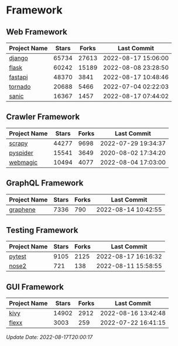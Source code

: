 # Framework

## Web Framework
| Project Name | Stars | Forks | Last Commit |
| ------------ | ----- | ----- | ----------- |
| [django](https://github.com/django/django) | 65734 | 27613 | 2022-08-17 15:06:00 |
| [flask](https://github.com/pallets/flask) | 60242 | 15189 | 2022-08-08 23:28:50 |
| [fastapi](https://github.com/tiangolo/fastapi) | 48370 | 3841 | 2022-08-17 10:48:46 |
| [tornado](https://github.com/tornadoweb/tornado) | 20688 | 5466 | 2022-07-04 02:22:03 |
| [sanic](https://github.com/sanic-org/sanic) | 16367 | 1457 | 2022-08-17 07:44:02 |

## Crawler Framework
| Project Name | Stars | Forks | Last Commit |
| ------------ | ----- | ----- | ----------- |
| [scrapy](https://github.com/scrapy/scrapy) | 44277 | 9698 | 2022-07-29 19:34:37 |
| [pyspider](https://github.com/binux/pyspider) | 15541 | 3649 | 2020-08-02 17:34:20 |
| [webmagic](https://github.com/code4craft/webmagic) | 10494 | 4077 | 2022-08-04 17:03:00 |

## GraphQL Framework
| Project Name | Stars | Forks | Last Commit |
| ------------ | ----- | ----- | ----------- |
| [graphene](https://github.com/graphql-python/graphene) | 7336 | 790 | 2022-08-14 10:42:55 |

## Testing Framework
| Project Name | Stars | Forks | Last Commit |
| ------------ | ----- | ----- | ----------- |
| [pytest](https://github.com/pytest-dev/pytest) | 9105 | 2125 | 2022-08-17 16:16:32 |
| [nose2](https://github.com/nose-devs/nose2) | 721 | 138 | 2022-08-11 15:58:55 |

## GUI Framework
| Project Name | Stars | Forks | Last Commit |
| ------------ | ----- | ----- | ----------- |
| [kivy](https://github.com/kivy/kivy) | 14902 | 2912 | 2022-08-16 13:42:48 |
| [flexx](https://github.com/flexxui/flexx) | 3003 | 259 | 2022-07-22 16:41:15 |

*Update Date: 2022-08-17T20:00:17*